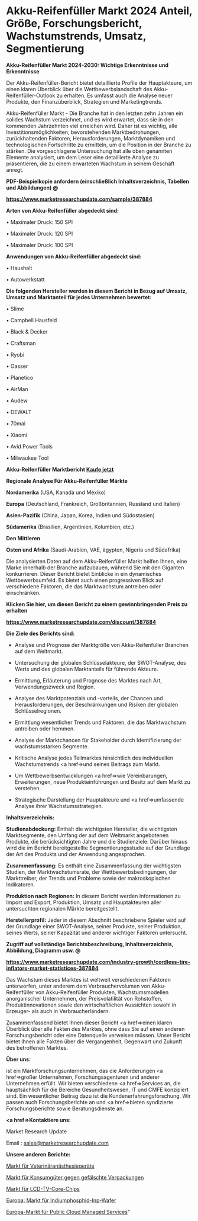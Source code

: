 # Akku-Reifenfüller Markt 2024 Anteil, Größe, Forschungsbericht, Wachstumstrends, Umsatz, Segmentierung

<strong>Akku-Reifenfüller Markt 2024-2030: Wichtige Erkenntnisse und Erkenntnisse</strong>

Der Akku-Reifenfüller-Bericht bietet detaillierte Profile der Hauptakteure, um einen klaren Überblick über die Wettbewerbslandschaft des Akku-Reifenfüller-Outlook zu erhalten. Es umfasst auch die Analyse neuer Produkte, den Finanzüberblick, Strategien und Marketingtrends.

Akku-Reifenfüller Markt - Die Branche hat in den letzten zehn Jahren ein solides Wachstum verzeichnet, und es wird erwartet, dass sie in den kommenden Jahrzehnten viel erreichen wird. Daher ist es wichtig, alle Investitionsmöglichkeiten, bevorstehenden Marktbedrohungen, zurückhaltenden Faktoren, Herausforderungen, Marktdynamiken und technologischen Fortschritte zu ermitteln, um die Position in der Branche zu stärken. Die vorgeschlagene Untersuchung hat alle oben genannten Elemente analysiert, um dem Leser eine detaillierte Analyse zu präsentieren, die zu einem erwarteten Wachstum in seinem Geschäft anregt.



<strong><b>PDF-Beispielkopie anfordern (einschließlich Inhaltsverzeichnis, Tabellen und Abbildungen) @ </b></strong>

<strong><a href=https://www.marketresearchupdate.com/sample/387884>

<strong>https://www.marketresearchupdate.com/sample/387884</u></a></strong></strong>



<strong>Arten von Akku-Reifenfüller abgedeckt sind:</strong>

• Maximaler Druck: 150 SPI

• Maximaler Druck: 120 SPI

• Maximaler Druck: 100 SPI



<strong>Anwendungen von Akku-Reifenfüller abgedeckt sind:</strong>

• Haushalt

• Autowerkstatt



<strong>Die folgenden Hersteller werden in diesem Bericht in Bezug auf Umsatz, Umsatz und Marktanteil für jedes Unternehmen bewertet:</strong>

• Slime

• Campbell Hausfeld

• Black & Decker

• Craftsman

• Ryobi

• Oasser

• Planetico

• AirMan

• Audew

• DEWALT

• 70mai

• Xiaomi

• Avid Power Tools

• Milwaukee Tool



<strong>Akku-Reifenfüller Marktbericht <a href=https://www.marketresearchupdate.com/buynow/387884>Kaufe jetzt</a></strong>



<strong>Regionale Analyse Für Akku-Reifenfüller Märkte</strong>



<strong>Nordamerika</strong> (USA, Kanada und Mexiko)



<strong>Europa</strong> (Deutschland, Frankreich, Großbritannien, Russland und Italien)



<strong>Asien-Pazifik</strong> (China, Japan, Korea, Indien und Südostasien)



<strong>Südamerika</strong> (Brasilien, Argentinien, Kolumbien, etc.)



<strong>Den Mittleren</strong> 

<strong>Osten und Afrika</strong> (Saudi-Arabien, VAE, ägypten, Nigeria und Südafrika)

Die analysierten Daten auf dem Akku-Reifenfüller Markt helfen Ihnen, eine Marke innerhalb der Branche aufzubauen, während Sie mit den Giganten konkurrieren. Dieser Bericht bietet Einblicke in ein dynamisches Wettbewerbsumfeld. Es bietet auch einen progressiven Blick auf verschiedene Faktoren, die das Marktwachstum antreiben oder einschränken.



<strong>Klicken Sie hier, um diesen Bericht zu einem gewinnbringenden Preis zu erhalten
</strong>

<strong><a href=https://www.marketresearchupdate.com/discount/387884>https://www.marketresearchupdate.com/discount/387884</b></u></strong></a>



<strong>Die Ziele des Berichts sind:</strong>

- Analyse und Prognose der Marktgröße von Akku-Reifenfüller Branchen auf dem Weltmarkt.

- Untersuchung der globalen Schlüsselakteure, der SWOT-Analyse, des Werts und des globalen Marktanteils für führende Akteure.

- Ermittlung, Erläuterung und Prognose des Marktes nach Art, Verwendungszweck und Region.

- Analyse des Marktpotenzials und -vorteils, der Chancen und Herausforderungen, der Beschränkungen und Risiken der globalen Schlüsselregionen.

- Ermittlung wesentlicher Trends und Faktoren, die das Marktwachstum antreiben oder hemmen.

- Analyse der Marktchancen für Stakeholder durch Identifizierung der wachstumsstarken Segmente.

- Kritische Analyse jedes Teilmarktes hinsichtlich des individuellen Wachstumstrends <a href=>und</a> seines Beitrags zum Markt.

- Um Wettbewerbsentwicklungen <a href=>wie</a> Vereinbarungen, Erweiterungen, neue Produkteinführungen und Besitz auf dem Markt zu verstehen.

- Strategische Darstellung der Hauptakteure und <a href=>umfas</a>sende Analyse ihrer Wachstumsstrategien.



<strong>Inhaltsverzeichnis:</strong>



<strong>Studienabdeckung:</strong> Enthält die wichtigsten Hersteller, die wichtigsten Marktsegmente, den Umfang der auf dem Weltmarkt angebotenen Produkte, die berücksichtigten Jahre und die Studienziele. Darüber hinaus wird die im Bericht bereitgestellte Segmentierungsstudie auf der Grundlage der Art des Produkts und der Anwendung angesprochen.



<strong>Zusammenfassung:</strong> Es enthält eine Zusammenfassung der wichtigsten Studien, der Marktwachstumsrate, der Wettbewerbsbedingungen, der Markttreiber, der Trends und Probleme sowie der makroskopischen Indikatoren.



<strong>Produktion nach Regionen:</strong> In diesem Bericht werden Informationen zu Import und Export, Produktion, Umsatz und Hauptakteuren aller untersuchten regionalen Märkte bereitgestellt.



<strong>Herstellerprofil:</strong> Jeder in diesem Abschnitt beschriebene Spieler wird auf der Grundlage einer SWOT-Analyse, seiner Produkte, seiner Produktion, seines Werts, seiner Kapazität und anderer wichtiger Faktoren untersucht.



<strong><b>Zugriff auf vollständige Berichtsbeschreibung, Inhaltsverzeichnis, Abbildung, Diagramm usw. @ </b></strong>

<strong><a href=https://www.marketresearchupdate.com/industry-growth/cordless-tire-inflators-market-statistices-387884>https://www.marketresearchupdate.com/industry-growth/cordless-tire-inflators-market-statistices-387884</a></strong>

Das Wachstum dieses Marktes ist weltweit verschiedenen Faktoren unterworfen, unter anderem dem Verbrauchervolumen von Akku-Reifenfüller von Akku-Reifenfüller Produkten, Wachstumsmodellen anorganischer Unternehmen, der Preisvolatilität von Rohstoffen, Produktinnovationen sowie den wirtschaftlichen Aussichten sowohl in Erzeuger- als auch in Verbraucherländern.

Zusammenfassend bietet Ihnen dieser Bericht <a href=>einen</a> klaren Überblick über alle Fakten des Marktes, ohne dass Sie auf einen anderen Forschungsbericht oder eine Datenquelle verweisen müssen. Unser Bericht bietet Ihnen alle Fakten über die Vergangenheit, Gegenwart und Zukunft des betroffenen Marktes.



<strong>Über uns:</strong>

 ist ein Marktforschungsunternehmen, das die Anforderungen <a href=>großer</a> Unternehmen, Forschungsagenturen und anderer Unternehmen erfüllt. Wir bieten verschiedene <a href=>Services</a> an, die hauptsächlich für die Bereiche Gesundheitswesen, IT und CMFE konzipiert sind. Ein wesentlicher Beitrag dazu ist die Kundenerfahrungsforschung. Wir passen auch Forschungsberichte an und <a href=>bieten</a> syndizierte Forschungsberichte sowie Beratungsdienste an.



<strong><a href=>Kontaktiere uns:</a></strong>

Market Research Update

Email : sales@marketresearchupdate.com



<strong>Unsere anderen Berichte:</strong>

<a href=https://www.linkedin.com/pulse/veterinary-anesthesia-machine-market-expected>Markt für Veterinäranästhesiegeräte</a>

<a href=https://www.linkedin.com/pulse/anti-counterfeit-packaging-consumer-goods-market-2f>Markt für Konsumgüter gegen gefälschte Verpackungen</a>

<a href=https://www.linkedin.com/pulse/lcd-tv-core-chip-market-report-2023-top-company-trends>Markt für LCD-TV-Core-Chips</a>

<a href=https://www.linkedin.com/pulse/europe-indium-phosphide-inp-wafers-market-2023-1f>Europa: Markt für Indiumphosphid-Inp-Wafer</a>

<a href=https://www.linkedin.com/pulse/europe-public-cloud-managed-services-market-size-growth-hlrcf/>Europa-Markt für Public Cloud Managed Services</a>"
